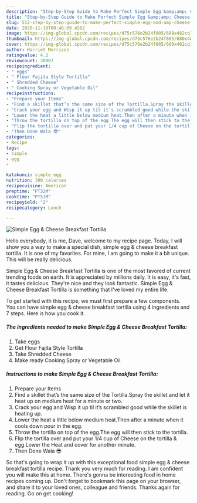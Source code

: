 ```yaml
---
description: "Step-by-Step Guide to Make Perfect Simple Egg &amp;amp; Cheese Breakfast Tortilla"
title: "Step-by-Step Guide to Make Perfect Simple Egg &amp;amp; Cheese Breakfast Tortilla"
slug: 512-step-by-step-guide-to-make-perfect-simple-egg-and-amp-cheese-breakfast-tortilla
date: 2020-11-10T00:46:09.456Z
image: https://img-global.cpcdn.com/recipes/d75c576e2b24f805/680x482cq70/simple-egg-cheese-breakfast-tortilla-recipe-main-photo.jpg
thumbnail: https://img-global.cpcdn.com/recipes/d75c576e2b24f805/680x482cq70/simple-egg-cheese-breakfast-tortilla-recipe-main-photo.jpg
cover: https://img-global.cpcdn.com/recipes/d75c576e2b24f805/680x482cq70/simple-egg-cheese-breakfast-tortilla-recipe-main-photo.jpg
author: Harriet Morrison
ratingvalue: 4.2
reviewcount: 30907
recipeingredient:
- " eggs"
- " Flour Fajita Style Tortilla"
- " Shredded Cheese"
- " Cooking Spray or Vegetable Oil"
recipeinstructions:
- "Prepare your Items"
- "Find a skillet that’s the same size of the Tortilla.Spray the skillet and let it heat up on medium heat for a minute or two."
- "Crack your egg and Wisp it up til it’s scrambled good while the skillet is heating up."
- "Lower the heat a little below medium heat.Then after a minute when it cools down pour in the egg."
- "Throw the tortilla on top of the egg.The egg will then stick to the tortilla."
- "Flip the tortilla over and put your 1/4 cup of Cheese on the tortilla &amp; egg.Lower the Heat and cover for another minute."
- "Then Done Wala 😎"
categories:
- Recipe
tags:
- simple
- egg
- 

katakunci: simple egg  
nutrition: 300 calories
recipecuisine: American
preptime: "PT32M"
cooktime: "PT51M"
recipeyield: "2"
recipecategory: Lunch

---
```



![Simple Egg &amp; Cheese Breakfast Tortilla](https://img-global.cpcdn.com/recipes/d75c576e2b24f805/680x482cq70/simple-egg-cheese-breakfast-tortilla-recipe-main-photo.jpg)

Hello everybody, it is me, Dave, welcome to my recipe page. Today, I will show you a way to make a special dish, simple egg &amp; cheese breakfast tortilla. It is one of my favorites. For mine, I am going to make it a bit unique. This will be really delicious.

Simple Egg &amp; Cheese Breakfast Tortilla is one of the most favored of current trending foods on earth. It is appreciated by millions daily. It is easy, it's fast, it tastes delicious. They're nice and they look fantastic. Simple Egg &amp; Cheese Breakfast Tortilla is something that I've loved my entire life.




To get started with this recipe, we must first prepare a few components. You can have simple egg &amp; cheese breakfast tortilla using 4 ingredients and 7 steps. Here is how you cook it.

<!--inarticleads1-->

##### The ingredients needed to make Simple Egg &amp; Cheese Breakfast Tortilla:

1. Take  eggs
1. Get  Flour Fajita Style Tortilla
1. Take  Shredded Cheese
1. Make ready  Cooking Spray or Vegetable Oil




<!--inarticleads2-->

##### Instructions to make Simple Egg &amp; Cheese Breakfast Tortilla:

1. Prepare your Items
1. Find a skillet that’s the same size of the Tortilla.Spray the skillet and let it heat up on medium heat for a minute or two.
1. Crack your egg and Wisp it up til it’s scrambled good while the skillet is heating up.
1. Lower the heat a little below medium heat.Then after a minute when it cools down pour in the egg.
1. Throw the tortilla on top of the egg.The egg will then stick to the tortilla.
1. Flip the tortilla over and put your 1/4 cup of Cheese on the tortilla &amp; egg.Lower the Heat and cover for another minute.
1. Then Done Wala 😎




So that's going to wrap it up with this exceptional food simple egg &amp; cheese breakfast tortilla recipe. Thank you very much for reading. I am confident you will make this at home. There's gonna be interesting food in home recipes coming up. Don't forget to bookmark this page on your browser, and share it to your loved ones, colleague and friends. Thanks again for reading. Go on get cooking!
